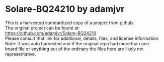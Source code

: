 
# Solare-BQ24210 by adamjvr  
This is a harvested standardized copy of a project from github.  
The original project can be found at:  
https://github.com/adamjvr/Solare-BQ24210  
Please consult that link for additional, details, files, and license information.  
Note: It was auto harvested and if the original repo had more than one board file or anything out of the ordinary the files here are likely not representative.  
    